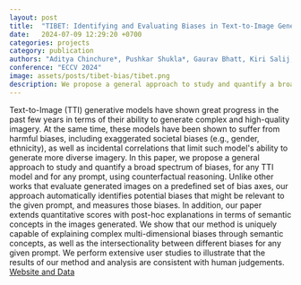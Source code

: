 ```yaml
---
layout: post
title:  "TIBET: Identifying and Evaluating Biases in Text-to-Image Generative Models"
date:   2024-07-09 12:29:20 +0700
categories: projects
category: publication
authors: "Aditya Chinchure*, Pushkar Shukla*, Gaurav Bhatt, Kiri Salij, Kartik Hosanagar, Leonid Sigal, Matthew Turk (*equal contribution)"
conference: "ECCV 2024"
image: assets/posts/tibet-bias/tibet.png
description: We propose a general approach to study and quantify a broad spectrum of biases, for any TTI model and for any prompt, using counterfactual reasoning. Unlike other works that evaluate generated images on a predefined set of bias axes, our approach automatically identifies potential biases that might be relevant to the given prompt, and measures those biases.
---
```

Text-to-Image (TTI) generative models have shown great progress in the past few years in terms of their ability to generate complex and high-quality imagery. At the same time, these models have been shown to suffer from harmful biases, including exaggerated societal biases (e.g., gender, ethnicity), as well as incidental correlations that limit such model's ability to generate more diverse imagery. In this paper, we propose a general approach to study and quantify a broad spectrum of biases, for any TTI model and for any prompt, using counterfactual reasoning. Unlike other works that evaluate generated images on a predefined set of bias axes, our approach automatically identifies potential biases that might be relevant to the given prompt, and measures those biases. In addition, our paper extends quantitative scores with post-hoc explanations in terms of semantic concepts in the images generated. We show that our method is uniquely capable of explaining complex multi-dimensional biases through semantic concepts, as well as the intersectionality between different biases for any given prompt. We perform extensive user studies to illustrate that the results of our method and analysis are consistent with human judgements.\
[Website and Data](https://tibet-ai.github.io)
